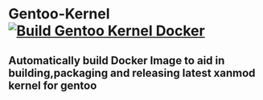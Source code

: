 # Gentoo-Kernel [![Build Gentoo Kernel Docker](https://github.com/x0rzavi/gentoo-kernel-docker/actions/workflows/docker.yml/badge.svg)](https://github.com/x0rzavi/gentoo-kernel-docker/actions/workflows/docker.yml)

## Automatically build Docker Image to aid in building,packaging and releasing latest xanmod kernel for gentoo
